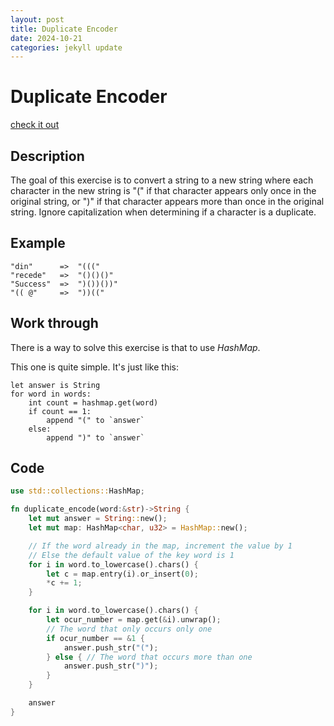 ```yaml
---
layout: post
title: Duplicate Encoder
date: 2024-10-21
categories: jekyll update
---
```


# Duplicate Encoder

[check it out](https://www.codewars.com/kata/54b42f9314d9229fd6000d9c)

## Description

The goal of this exercise is to convert a string to a new string where each character in the new string is
"(" if that character appears only once in the original string, or ")" if that character appears 
more than once in the original string. Ignore capitalization when determining if a character is a duplicate.

## Example

``` 
"din"      =>  "((("
"recede"   =>  "()()()"
"Success"  =>  ")())())"
"(( @"     =>  "))((" 
```

## Work through

There is a way to solve this exercise is that to use _HashMap_. 

This one is quite simple. It's just like this:

```
let answer is String
for word in words:
    int count = hashmap.get(word)
    if count == 1:
        append "(" to `answer`
    else:
        append ")" to `answer`
```

## Code

```rust
use std::collections::HashMap;

fn duplicate_encode(word:&str)->String {
    let mut answer = String::new();
    let mut map: HashMap<char, u32> = HashMap::new();

    // If the word already in the map, increment the value by 1
    // Else the default value of the key word is 1 
    for i in word.to_lowercase().chars() {
        let c = map.entry(i).or_insert(0);
        *c += 1;
    }

    for i in word.to_lowercase().chars() {
        let ocur_number = map.get(&i).unwrap();
        // The word that only occurs only one
        if ocur_number == &1 {
            answer.push_str("(");
        } else { // The word that occurs more than one
            answer.push_str(")");
        }
    }

    answer
}
```

